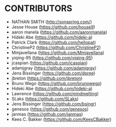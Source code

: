 # CONTRIBUTORS

* NATHAN SMITH (http://sonspring.com/)
* Jesse House (https://github.com/house9)
* aaron manela (https://github.com/aaronmanela)
* Hideki Abe (https://github.com/hideki-a)
* Patrick Clark (https://github.com/hellopat)
* ChristineP2 (https://github.com/ChristineP2)
* Mmjavellana (https://github.com/Mmjavellana)
* yiqing-95 (https://github.com/yiqing-95)
* jcaspian (https://github.com/jcaspian)
* adamjgray (https://github.com/adamjgray)
* Jens Bissinger (https://github.com/dpree)
* jbreton (https://github.com/jbreton)
* Bruno Wego (https://github.com/brunowego)
* Hideki Abe (https://github.com/hideki-a)
* Lawrence (https://github.com/mindmelting)
* SLaks (https://github.com/SLaks)
* Jens Bissinger (https://github.com/bsingr)
* genesos (https://github.com/genesos)
* janmas (https://github.com/janmas)
* Kees C. Bakker (https://github.com/KeesCBakker)
